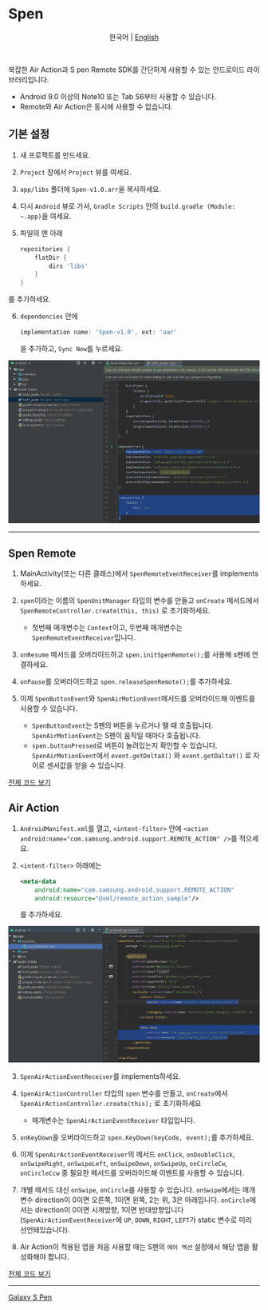 Spen
====

<p align="center">
    <span>한국어</span> |
    <a href="README_en.md">English</a>
</p>

<br>

복잡한 Air Action과 S pen Remote SDK를 간단하게 사용할 수 있는 안드로이드 라이브러리입니다.

- Android 9.0 이상의 Note10 또는 Tab S6부터 사용할 수 있습니다.
- Remote와 Air Action은 동시에 사용할 수 없습니다.


기본 설정
--------

1. 새 프로젝트를 만드세요.

2. `Project` 창에서 `Project` 뷰를 여세요.

3. `app/libs` 폴더에 `Spen-v1.0.arr`을 복사하세요.

4. 다시 `Android` 뷰로 가서, `Gradle Scripts` 안의 `build.gradle (Module: ~.app)`을 여세요.

5. 파일의 맨 아래  
    ```gradle
    repositories {
        flatDir {
            dirs 'libs'
        }
    } 
    ``` 
를 추가하세요.

6. `dependencies` 안에 
    ```gradle
    implementation name: 'Spen-v1.0', ext: 'aar'
    ```
    을 추가하고, `Sync Now`를 누르세요.
 
![SpenRemote_build.gradle](imgs/SpenRemote_build.gradle.png)


***


Spen Remote
-----------

1. MainActivity(또는 다른 클래스)에서 `SpenRemoteEventReceiver`를 implements하세요.

2. `spen`이라는 이름의 `SpenUnitManager` 타입의 변수를 만들고 `onCreate` 메서드에서 ```SpenRemoteController.create(this, this)``` 로 초기화하세요.
    - 첫번째 매개변수는 `Context`이고, 두번째 매개변수는 `SpenRemoteEventReceiver`입니다.

3. `onResume` 메서드를 오버라이드하고 ```spen.initSpenRemote();```를 사용해 s펜에 연결하세요.

4. `onPause`를 오버라이드하고 ```spen.releaseSpenRemote();```를 추가하세요.

5. 이제 `SpenButtonEvent`와 `SpenAirMotionEvent`메서드를 오버라이드해 이벤트를 사용할 수 있습니다.
    - `SpenButtonEvent`는 S펜의 버튼을 누르거나 땔 때 호출됩니다. `SpenAirMotionEvent`는 S펜이 움직일 때마다 호출됩니다.
    - `spen.buttonPressed`로 버튼이 눌려있는지 확인할 수 있습니다. `SpenAirMotionEvent`에서 ```event.getDeltaX()``` 와 ```event.getDaltaY()``` 로 자이로 센서값을 얻을 수 있습니다.

[전체 코드 보기](Examples/RemoteExample.java)


Air Action
----------

1. `AndroidManifest.xml`를 열고, `<intent-filter>` 안에 `<action android:name="com.samsung.android.support.REMOTE_ACTION" />`를 적으세요.

2. `<intent-filter>` 아래에는
    ```xml
    <meta-data
        android:name="com.samsung.android.support.REMOTE_ACTION"
        android:resource="@xml/remote_action_sample"/>
    ``` 
    를 추가하세요.

![AirAction_AndroidManifest](imgs/AirAction_AndroidManifest.png)

3. `SpenAirActionEventReceiver`를 implements하세요.

4. `SpenAirActionController` 타입의 `spen` 변수를 만들고, `onCreate`에서 ```SpenAirActionController.create(this);``` 로 초기화하세요
    - 매개변수는 `SpenAirActionEventReceiver` 타입입니다.

5. `onKeyDown`을 오버라이드하고 ```spen.KeyDown(keyCode, event);```를 추가하세요.

6. 이제 `SpenAirActionEventReceiver`의 메서드 `onClick`, `onDoubleClick`, `onSwipeRight`, `onSwipeLeft`, `onSwipeDown`, `onSwipeUp`, `onCircleCw`, `onCircleCcw` 중 필요한 메서드를 오버라이드해 이벤트를 사용할 수 있습니다.

7. 개별 메서드 대신 `onSwipe`, `onCircle`를 사용할 수 있습니다. `onSwipe`에서는 매개변수 direction이 0이면 오른쪽, 1이면 왼쪽, 2는 위, 3은 아래입니다. `onCircle`에서는 direction이 0이면 시계방향, 1이면 반대방향입니다 (`SpenAirActionEventReceiver`에 `UP`, `DOWN`, `RIGHT`, `LEFT`가 static 변수로 미리 선언돼있습니다).

8. Air Action이 적용된 앱을 처음 사용할 때는 S펜의 `에어 엑션` 설정에서 해당 앱을 활성화해야 합니다.

[전체 코드 보기](Examples/AirActionExample.java)

***

[Galaxy S Pen](https://developer.samsung.com/galaxy-spen-remote/)   
